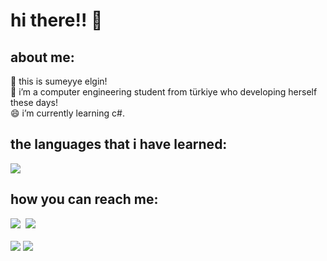 # hi there!! 👋

## about me:
🔭 this is sumeyye elgin! <br>
🌱 i’m a computer engineering student from türkiye who developing herself these days!<br>
😄 i’m currently learning c#.<br>
<h2>the languages that i have learned:</h2>
<a href="https://skillicons.dev"><img src="https://skillicons.dev/icons?i=html,css,java,js,react,SQL,ASP.NET,c#" /></a>
<h2>how you can reach me:</h2>
 <div class="social_media">
 <a href="https://www.linkedin.com/in/s%C3%BCmeyye-elgin-391060254/" target="_blank"><img src="https://skillicons.dev/icons?i=linkedin"/></a>&nbsp
 <a href="http://gitlab.koddeposu.gov.tr/sumeyyelgin" target="_blank"><img src="https://skillicons.dev/icons?i=gitlab"></a>&nbsp
</div>
<br>
<img src="https://github-readme-stats.vercel.app/api?username=s-elg&theme=tokyonight&show_icons=true&hide_border=true&count_private=true"/>
<img src="https://github-readme-streak-stats.herokuapp.com/?user=s-elg&theme=tokyonight&hide_border=true"/>
